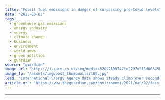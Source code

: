 ```yaml
---
title: "Fossil fuel emissions in danger of surpassing pre-Covid levels"
date: "2021-03-02"
tags: 
  - greenhouse gas emissions
  - energy industry
  - energy
  - climate change
  - business
  - environment
  - world news
  - green politics
  - guardian
source: "guardian"
image_url: "https://i.guim.co.uk/img/media/62027109747fe27976f15d86345b5b3fb2342214/0_209_4000_2400/master/4000.jpg?width=460&quality=85&auto=format&fit=max&s=d8a88a3f4f3b674d80cd0afc55fd78f4"
image_fp: "/assets/img/post_thumbnails/100.jpg"
lead: "International Energy Agency data shows steady climb over second half of 2020 Coronavirus – latest updatesSee all our coronavirus coverageThe world has only a few months to prevent the energy industry’s carbon emissions from surpassing pre-pandemic le..."
article_url: "https://www.theguardian.com/environment/2021/mar/02/fossil-fuel-emissions-in-danger-of-surpassing-pre-covid-levels"
---
```


---
